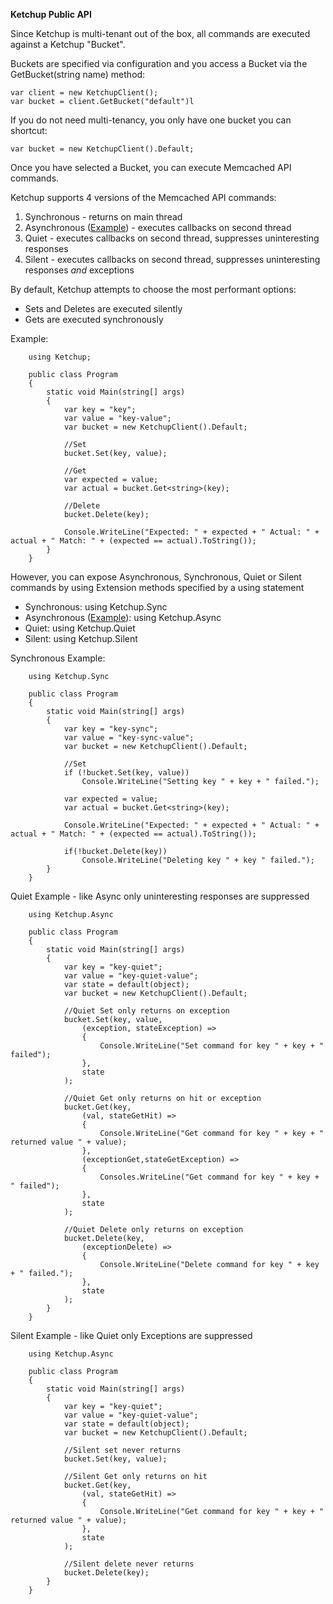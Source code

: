﻿**Ketchup Public API**

Since Ketchup is multi-tenant out of the box, all commands are executed against a Ketchup "Bucket".

Buckets are specified via configuration and you access a Bucket via the GetBucket(string name) method:

	var client = new KetchupClient();
	var bucket = client.GetBucket("default")l

If you do not need multi-tenancy, you only have one bucket you can shortcut:
	
	var bucket = new KetchupClient().Default;

Once you have selected a Bucket, you can execute Memcached API commands. 

Ketchup supports 4 versions of the Memcached API commands:

1. Synchronous - returns on main thread
2. Asynchronous ([Example](https://github.com/jasonsirota/Ketchup/blob/master/examples/AsynchronousExample/Program.cs)) - executes callbacks on second thread 
3. Quiet - executes callbacks on second thread, suppresses uninteresting responses
4. Silent - executes callbacks on second thread, suppresses uninteresting responses *and* exceptions

By default, Ketchup attempts to choose the most performant options:

* Sets and Deletes are executed silently
* Gets are executed synchronously

Example:

		using Ketchup;

		public class Program
		{
			static void Main(string[] args)
			{
				var key = "key";
				var value = "key-value";
				var bucket = new KetchupClient().Default;

				//Set
				bucket.Set(key, value);

				//Get
				var expected = value;
				var actual = bucket.Get<string>(key);

				//Delete
				bucket.Delete(key);

				Console.WriteLine("Expected: " + expected + " Actual: " + actual + " Match: " + (expected == actual).ToString());
			}
		}

However, you can expose Asynchronous, Synchronous, Quiet or Silent commands by using Extension methods specified by a using statement

* Synchronous: using Ketchup.Sync
* Asynchronous ([Example](https://github.com/jasonsirota/Ketchup/blob/master/examples/AsynchronousExample/Program.cs)): using Ketchup.Async
* Quiet: using Ketchup.Quiet
* Silent: using Ketchup.Silent

Synchronous Example:

		using Ketchup.Sync

		public class Program
		{
			static void Main(string[] args)
			{
				var key = "key-sync";
				var value = "key-sync-value";
				var bucket = new KetchupClient().Default;

				//Set
				if (!bucket.Set(key, value))
					Console.WriteLine("Setting key " + key + " failed.");

				var expected = value;
				var actual = bucket.Get<string>(key);

				Console.WriteLine("Expected: " + expected + " Actual: " + actual + " Match: " + (expected == actual).ToString());

				if(!bucket.Delete(key))
					Console.WriteLine("Deleting key " + key " failed.");
			}
		}

Quiet Example - like Async only uninteresting responses are suppressed

		using Ketchup.Async

		public class Program
		{
			static void Main(string[] args)
			{
				var key = "key-quiet";
				var value = "key-quiet-value";
				var state = default(object);
				var bucket = new KetchupClient().Default;

				//Quiet Set only returns on exception
				bucket.Set(key, value, 
					(exception, stateException) => 
					{
						Console.WriteLine("Set command for key " + key + " failed"); 
					},
					state
				);

				//Quiet Get only returns on hit or exception
				bucket.Get(key,
					(val, stateGetHit) =>
					{
						Console.WriteLine("Get command for key " + key + " returned value " + value);
					},
					(exceptionGet,stateGetException) =>
					{
						Consoles.WriteLine("Get command for key " + key + " failed");
					},
					state
				);

				//Quiet Delete only returns on exception
				bucket.Delete(key,
					(exceptionDelete) =>
					{
						Console.WriteLine("Delete command for key " + key + " failed.");
					},
					state
				);
			}
		}

Silent Example - like Quiet only Exceptions are suppressed

		using Ketchup.Async

		public class Program
		{
			static void Main(string[] args)
			{
				var key = "key-quiet";
				var value = "key-quiet-value";
				var state = default(object);
				var bucket = new KetchupClient().Default;

				//Silent set never returns
				bucket.Set(key, value);

				//Silent Get only returns on hit
				bucket.Get(key,
					(val, stateGetHit) =>
					{
						Console.WriteLine("Get command for key " + key + " returned value " + value);
					},
					state
				);

				//Silent delete never returns
				bucket.Delete(key);
			}
		}